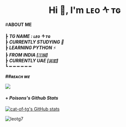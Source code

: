 <h1 align="center">Hi 👋, I'm ʟᴇᴏ ᠰ ᴛɢ</h1>

#<b>**ABOUT ME** </b>

                                                                                       
┣  ***TG NAME : ʟᴇᴏ ᠰ ᴛɢ***                                                             
┣  ***CURRENTLY STUDYING  🍫***                               
┣  ***LEARNING PYTHON*** ⚡️                            
┣ ***FROM INDIA [🇮🇳]***    
┣ ***CURRENTLY UAE [🇦🇪]***          
┗ ━ ━ ━ ━ ━ ━ 


<b><i>##ʀᴇᴀᴄʜ ᴍᴇ</i></b>




<p align="left">  
  <a href="https://t.me/Leotg_10">
    <img src="https://img.shields.io/badge/%20%F0%9F%92%99-Telegram-blue?style=for-the-badge"/>
  </a>

 
#### + _Poisons's Github Stats_
 
[![cat-of-tg's GitHub stats](https://github-readme-stats.vercel.app/api?username=ilashlm10&theme=dracula&show_icons=true&hide_border=true&include_all_commits=true&hide_rank=false&line_height=25&hide_title=true)](https://github.com/LEOTG7/github-readme-stats)

<p><img align="center" src="https://github-readme-streak-stats.herokuapp.com/?user=leotg7&" alt="leotg7" /></p>

